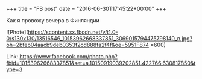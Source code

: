+++
title = "FB post"
date = "2016-06-30T17:45:22+00:00"
+++

Как я провожу вечера в Финляндии

![Phote](https://scontent.xx.fbcdn.net/v/t1.0-0/s130x130/13516546_10153962668337851_3069015794475798140_n.jpg?oh=2bfeb04aacb9deb0353f2cd888fa2f4f&oe=5951F874 =600)


Link: https://www.facebook.com/photo.php?fbid=10153962668337851&set=a.10150919039202851.422766.630817850&type=3
